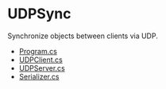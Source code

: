 # UDPSync
Synchronize objects between clients via UDP.

* [Program.cs](/Program.cs)
* [UDPClient.cs](/UDPSync/UDP/UDPClient.cs)
* [UDPServer.cs](/UDPSync/UDP/UDPServer.cs)
* [Serializer.cs](/UDPSync/Serialization/Serializer.cs)
